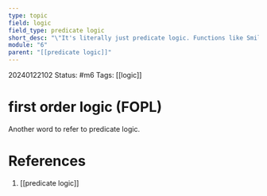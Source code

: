 ```yaml
---
type: topic
field: logic
field_type: predicate logic
short_desc: "\"It's literally just predicate logic. Functions like Smile(x), to be exact. This note is here so you can know what FOPL means.\""
module: "6"
parent: "[[predicate logic]]"
---
```


20240122102
Status: #m6
Tags: [[logic]]

# first order logic (FOPL)

Another word to refer to predicate logic.
# References

1. [[predicate logic]]